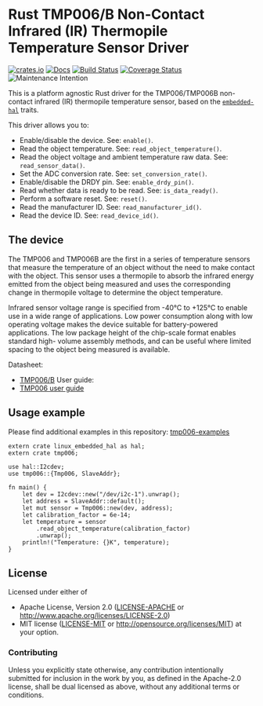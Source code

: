 # Rust TMP006/B Non-Contact Infrared (IR) Thermopile Temperature Sensor Driver

[![crates.io](https://img.shields.io/crates/v/tmp006.svg)](https://crates.io/crates/tmp006)
[![Docs](https://docs.rs/tmp006/badge.svg)](https://docs.rs/tmp006)
[![Build Status](https://travis-ci.org/eldruin/tmp006-rs.svg?branch=master)](https://travis-ci.org/eldruin/tmp006-rs)
[![Coverage Status](https://coveralls.io/repos/github/eldruin/tmp006-rs/badge.svg?branch=master)](https://coveralls.io/github/eldruin/tmp006-rs?branch=master)
![Maintenance Intention](https://img.shields.io/badge/maintenance-actively--developed-brightgreen.svg)

This is a platform agnostic Rust driver for the TMP006/TMP006B non-contact
infrared (IR) thermopile temperature sensor, based on the
[`embedded-hal`] traits.

[`embedded-hal`]: https://github.com/rust-embedded/embedded-hal

This driver allows you to:
- Enable/disable the device. See: `enable()`.
- Read the object temperature. See: `read_object_temperature()`.
- Read the object voltage and ambient temperature raw data. See: `read_sensor_data()`.
- Set the ADC conversion rate. See: `set_conversion_rate()`.
- Enable/disable the DRDY pin. See: `enable_drdy_pin()`.
- Read whether data is ready to be read. See: `is_data_ready()`.
- Perform a software reset. See: `reset()`.
- Read the manufacturer ID. See: `read_manufacturer_id()`.
- Read the device ID. See: `read_device_id()`.

## The device

The TMP006 and TMP006B are the first in a series of temperature sensors
that measure the temperature of an object without the need to make contact
with the object. This sensor uses a thermopile to absorb the infrared
energy emitted from the object being measured and uses the corresponding
change in thermopile voltage to determine the object temperature.

Infrared sensor voltage range is specified from -40°C to +125°C to enable
use in a wide range of applications. Low power consumption along with low
operating voltage makes the device suitable for battery-powered
applications. The low package height of the chip-scale format enables
standard high- volume assembly methods, and can be useful where limited
spacing to the object being measured is available.

Datasheet:
- [TMP006/B](http://www.ti.com/ww/eu/sensampbook/tmp006.pdf)
User guide:
- [TMP006 user guide](https://cdn-shop.adafruit.com/datasheets/tmp006ug.pdf)

## Usage example

Please find additional examples in this repository: [tmp006-examples]

[tmp006-examples]: https://github.com/eldruin/tmp006-examples

```no_run
extern crate linux_embedded_hal as hal;
extern crate tmp006;

use hal::I2cdev;
use tmp006::{Tmp006, SlaveAddr};

fn main() {
    let dev = I2cdev::new("/dev/i2c-1").unwrap();
    let address = SlaveAddr::default();
    let mut sensor = Tmp006::new(dev, address);
    let calibration_factor = 6e-14;
    let temperature = sensor
        .read_object_temperature(calibration_factor)
        .unwrap();
    println!("Temperature: {}K", temperature);
}
```

## License

Licensed under either of

 * Apache License, Version 2.0 ([LICENSE-APACHE](LICENSE-APACHE) or
   http://www.apache.org/licenses/LICENSE-2.0)
 * MIT license ([LICENSE-MIT](LICENSE-MIT) or
   http://opensource.org/licenses/MIT) at your option.

### Contributing

Unless you explicitly state otherwise, any contribution intentionally submitted
for inclusion in the work by you, as defined in the Apache-2.0 license, shall
be dual licensed as above, without any additional terms or conditions.

